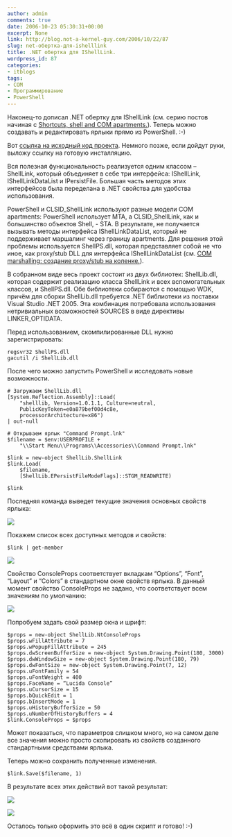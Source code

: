 ```yaml
---
author: admin
comments: true
date: 2006-10-23 05:30:31+00:00
excerpt: None
link: http://blog.not-a-kernel-guy.com/2006/10/22/87
slug: net-обертка-для-ishelllink
title: .NET обертка для IShellLink.
wordpress_id: 87
categories:
- itblogs
tags:
- COM
- Программирование
- PowerShell
---
```


Наконец-то дописал .NET обертку для IShellLink (см. серию постов начиная с [Shortcuts, shell and COM apartments.](http://blog.not-a-kernel-guy.com/2006/10/04/76)). Теперь можно создавать и редактировать ярлыки прямо из PowerShell. :-)

Вот [ссылка на исходный код проекта](http://blog.not-a-kernel-guy.com/wp-content/uploads/2006/10/ShellLink_src.zip). Немного позже, если дойдут руки, выложу ссылку на готовую инсталляцию. 

<!-- more -->Вся полезная функциональность реализуется одним классом – ShellLink, который объединяет в себе три интерфейса: IShellLink, IShellLinkDataList и IPersistFile. Большая часть методов этих интерфейсов была переделана в .NET свойства для удобства использования.

PowerShell и CLSID_ShellLink используют разные модели COM apartments: PowerShell использует MTA, а CLSID_ShellLink, как и большинство объектов Shell, - STA. В результате, не получается вызывать методы интерфейса IShellLinkDataList, который не поддерживает маршалинг через границу apartments. Для решения этой проблемы используется ShellPS.dll, которая представляет собой не что иное, как proxy/stub DLL для интерфейса IShellLinkDataList (см. [COM marshalling: создание proxy/stub на коленке.](http://blog.not-a-kernel-guy.com/2006/10/11/82)).

В собранном виде весь проект состоит из двух библиотек: ShellLib.dll, которая содержит реализацию класса ShellLink и всех вспомогательных классов, и ShellPS.dll. Обе библиотеки собираются с помощью WDK, причём для сборки ShellLib.dll требуется .NET библиотеки из поставки Visual Studio .NET 2005. Эта комбинация потребовала использования нетривиальных возможностей SOURCES в виде директивы LINKER_OPTIDATA.

Перед использованием, скомпилированные DLL нужно зарегистрировать:


    
    regsvr32 ShellPS.dll
    gacutil /i ShellLib.dll



После чего можно запустить PowerShell и исследовать новые возможности. 


    
    # Загружаем ShellLib.dll
    [System.Reflection.Assembly]::Load(
        "shelllib, Version=1.0.1.1, Culture=neutral, 
        PublicKeyToken=e0a879bef00d4c8e, 
        processorArchitecture=x86")
    | out-null
    
    # Открываем ярлык "Command Prompt.lnk"
    $filename = $env:USERPROFILE + 
        "\\Start Menu\\Programs\\Accessories\\Command Prompt.lnk"
    
    $link = new-object ShellLib.ShellLink
    $link.Load(
        $filename, 
        [ShellLib.EPersistFileModeFlags]::STGM_READWRITE)
    
    $link



Последняя команда выведет текущие значения основных свойств ярлыка:



[![](http://blog.not-a-kernel-guy.com/wp-content/uploads/2006/10/ShellLink_values.thumbnail.png)](http://blog.not-a-kernel-guy.com/wp-content/uploads/2006/10/ShellLink_values.png)



Покажем список всех доступных методов и свойств:


    
    $link | get-member





[![](http://blog.not-a-kernel-guy.com/wp-content/uploads/2006/10/ShellLink_methods.thumbnail.png)](http://blog.not-a-kernel-guy.com/wp-content/uploads/2006/10/ShellLink_methods.png)



Свойство ConsoleProps соответствует вкладкам “Options”, “Font”, “Layout” и “Colors” в стандартном окне свойств ярлыка. В данный момент свойство ConsoleProps не задано, что соответствует всем значениям по умолчанию: 



[![](http://blog.not-a-kernel-guy.com/wp-content/uploads/2006/10/ShellLink_DefaultLayout.thumbnail.png)](http://blog.not-a-kernel-guy.com/wp-content/uploads/2006/10/ShellLink_DefaultLayout.png)



Попробуем задать свой размер окна и шрифт:


    
    $props = new-object ShellLib.NtConsoleProps
    $props.wFillAttribute = 7
    $props.wPopupFillAttribute = 245
    $props.dwScreenBufferSize = new-object System.Drawing.Point(180, 3000)
    $props.dwWindowSize = new-object System.Drawing.Point(180, 79)
    $props.dwFontSize = new-object System.Drawing.Point(7, 12)
    $props.uFontFamily = 54
    $props.uFontWeight = 400
    $props.FaceName = “Lucida Console”
    $props.uCursorSize = 15
    $props.bQuickEdit = 1
    $props.bInsertMode = 1
    $props.uHistoryBufferSize = 50
    $props.uNumberOfHistoryBuffers = 4
    $link.ConsoleProps = $props



Может показаться, что параметров слишком много, но на самом деле все значения можно просто скопировать из свойств созданного стандартными средствами ярлыка.

Теперь можно сохранить полученные изменения.


    
    $link.Save($filename, 1)



В результате всех этих действий вот такой результат:



[![](http://blog.not-a-kernel-guy.com/wp-content/uploads/2006/10/ShellLink_NewLayout.thumbnail.png)](http://blog.not-a-kernel-guy.com/wp-content/uploads/2006/10/ShellLink_NewLayout.png)





[![](http://blog.not-a-kernel-guy.com/wp-content/uploads/2006/10/ShellLink_NewFont.thumbnail.png)](http://blog.not-a-kernel-guy.com/wp-content/uploads/2006/10/ShellLink_NewFont.png)



Осталось только оформить это всё в один скрипт и готово! :-)

